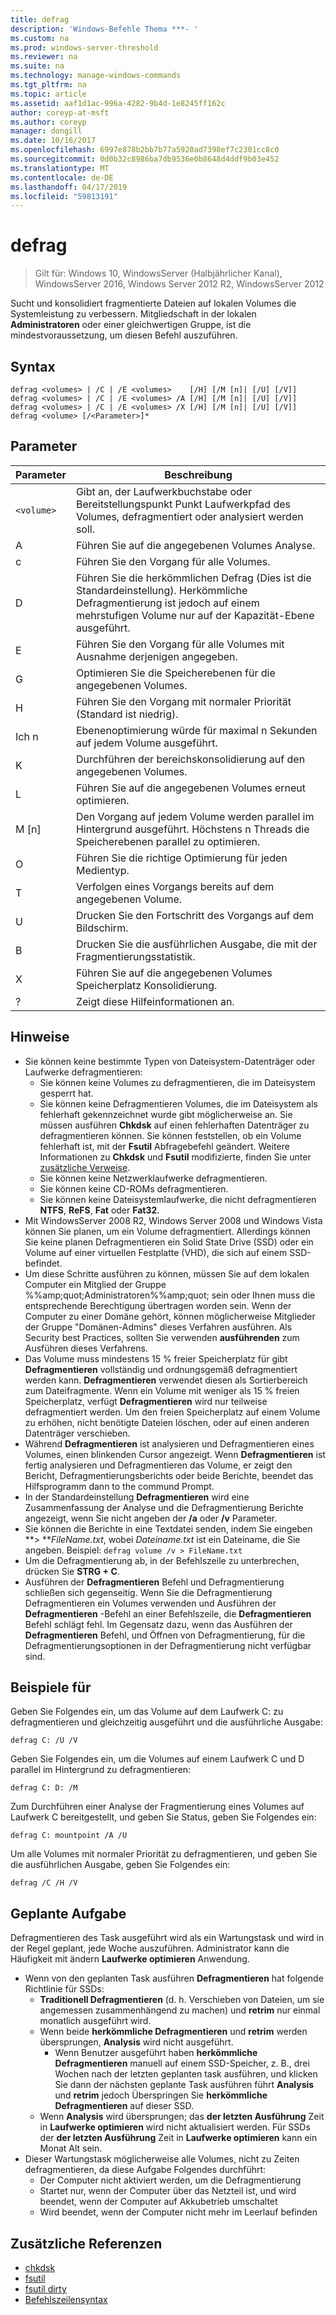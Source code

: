 ```yaml
---
title: defrag
description: 'Windows-Befehle Thema ***- '
ms.custom: na
ms.prod: windows-server-threshold
ms.reviewer: na
ms.suite: na
ms.technology: manage-windows-commands
ms.tgt_pltfrm: na
ms.topic: article
ms.assetid: aaf1d1ac-996a-4282-9b4d-1e8245ff162c
author: coreyp-at-msft
ms.author: coreyp
manager: dongill
ms.date: 10/16/2017
ms.openlocfilehash: 6997e878b2bb7b77a5920ad7398ef7c2301cc8c0
ms.sourcegitcommit: 0d0b32c8986ba7db9536e0b8648d4ddf9b03e452
ms.translationtype: MT
ms.contentlocale: de-DE
ms.lasthandoff: 04/17/2019
ms.locfileid: "59813191"
---
```

# <a name="defrag"></a>defrag

>Gilt für: Windows 10, WindowsServer (Halbjährlicher Kanal), WindowsServer 2016, Windows Server 2012 R2, WindowsServer 2012

Sucht und konsolidiert fragmentierte Dateien auf lokalen Volumes die Systemleistung zu verbessern.
Mitgliedschaft in der lokalen **Administratoren** oder einer gleichwertigen Gruppe, ist die mindestvoraussetzung, um diesen Befehl auszuführen.

## <a name="syntax"></a>Syntax
```
defrag <volumes> | /C | /E <volumes>    [/H] [/M [n]| [/U] [/V]]
defrag <volumes> | /C | /E <volumes> /A [/H] [/M [n]| [/U] [/V]]
defrag <volumes> | /C | /E <volumes> /X [/H] [/M [n]| [/U] [/V]]
defrag <volume> [/<Parameter>]*
```
## <a name="parameters"></a>Parameter
|Parameter|Beschreibung|
|-------|--------|
|`<volume>`|Gibt an, der Laufwerkbuchstabe oder Bereitstellungspunkt Punkt Laufwerkpfad des Volumes, defragmentiert oder analysiert werden soll.|
|A|Führen Sie auf die angegebenen Volumes Analyse.|
|c|Führen Sie den Vorgang für alle Volumes.|
|D|Führen Sie die herkömmlichen Defrag (Dies ist die Standardeinstellung). Herkömmliche Defragmentierung ist jedoch auf einem mehrstufigen Volume nur auf der Kapazität-Ebene ausgeführt.|
|E|Führen Sie den Vorgang für alle Volumes mit Ausnahme derjenigen angegeben.|
|G|Optimieren Sie die Speicherebenen für die angegebenen Volumes.|
|H|Führen Sie den Vorgang mit normaler Priorität (Standard ist niedrig).|
|Ich n|Ebenenoptimierung würde für maximal n Sekunden auf jedem Volume ausgeführt.|
|K|Durchführen der bereichskonsolidierung auf den angegebenen Volumes.|
|L|Führen Sie auf die angegebenen Volumes erneut optimieren.|
|M [n]|Den Vorgang auf jedem Volume werden parallel im Hintergrund ausgeführt. Höchstens n Threads die Speicherebenen parallel zu optimieren.|
|O|Führen Sie die richtige Optimierung für jeden Medientyp.|
|T|Verfolgen eines Vorgangs bereits auf dem angegebenen Volume.|
|U|Drucken Sie den Fortschritt des Vorgangs auf dem Bildschirm.|
|B|Drucken Sie die ausführlichen Ausgabe, die mit der Fragmentierungsstatistik.|
|X|Führen Sie auf die angegebenen Volumes Speicherplatz Konsolidierung.|
|?|Zeigt diese Hilfeinformationen an.|

## <a name="remarks"></a>Hinweise
-   Sie können keine bestimmte Typen von Dateisystem-Datenträger oder Laufwerke defragmentieren:
    -   Sie können keine Volumes zu defragmentieren, die im Dateisystem gesperrt hat.
    -   Sie können keine Defragmentieren Volumes, die im Dateisystem als fehlerhaft gekennzeichnet wurde gibt möglicherweise an. Sie müssen ausführen **Chkdsk** auf einen fehlerhaften Datenträger zu defragmentieren können. Sie können feststellen, ob ein Volume fehlerhaft ist, mit der **Fsutil** Abfragebefehl geändert. Weitere Informationen zu **Chkdsk** und **Fsutil** modifizierte, finden Sie unter [zusätzliche Verweise](defrag.md#BKMK_additionalRef).
    -   Sie können keine Netzwerklaufwerke defragmentieren.
    -   Sie können keine CD-ROMs defragmentieren.
    -   Sie können keine Dateisystemlaufwerke, die nicht defragmentieren **NTFS**, **ReFS**, **Fat** oder **Fat32**.
-   Mit WindowsServer 2008 R2, Windows Server 2008 und Windows Vista können Sie planen, um ein Volume defragmentiert. Allerdings können Sie keine planen Defragmentieren ein Solid State Drive (SSD) oder ein Volume auf einer virtuellen Festplatte (VHD), die sich auf einem SSD-befindet.
-   Um diese Schritte ausführen zu können, müssen Sie auf dem lokalen Computer ein Mitglied der Gruppe %%amp;quot;Administratoren%%amp;quot; sein oder Ihnen muss die entsprechende Berechtigung übertragen worden sein. Wenn der Computer zu einer Domäne gehört, können möglicherweise Mitglieder der Gruppe "Domänen-Admins" dieses Verfahren ausführen. Als Security best Practices, sollten Sie verwenden **ausführenden** zum Ausführen dieses Verfahrens.
-   Das Volume muss mindestens 15 % freier Speicherplatz für gibt **Defragmentieren** vollständig und ordnungsgemäß defragmentiert werden kann. **Defragmentieren** verwendet diesen als Sortierbereich zum Dateifragmente. Wenn ein Volume mit weniger als 15 % freien Speicherplatz, verfügt **Defragmentieren** wird nur teilweise defragmentiert werden. Um den freien Speicherplatz auf einem Volume zu erhöhen, nicht benötigte Dateien löschen, oder auf einen anderen Datenträger verschieben.
-   Während **Defragmentieren** ist analysieren und Defragmentieren eines Volumes, einen blinkenden Cursor angezeigt. Wenn **Defragmentieren** ist fertig analysieren und Defragmentieren das Volume, er zeigt den Bericht, Defragmentierungsberichts oder beide Berichte, beendet das Hilfsprogramm dann to the commund Prompt.
-   In der Standardeinstellung **Defragmentieren** wird eine Zusammenfassung der Analyse und die Defragmentierung Berichte angezeigt, wenn Sie nicht angeben der **/a** oder **/v** Parameter.
-   Sie können die Berichte in eine Textdatei senden, indem Sie eingeben **> ***FileName.txt*, wobei *Dateiname.txt* ist ein Dateiname, die Sie angeben. Beispiel: `defrag volume /v > FileName.txt`
-   Um die Defragmentierung ab, in der Befehlszeile zu unterbrechen, drücken Sie **STRG + C**.
-   Ausführen der **Defragmentieren** Befehl und Defragmentierung schließen sich gegenseitig. Wenn Sie die Defragmentierung Defragmentieren ein Volumes verwenden und Ausführen der **Defragmentieren** -Befehl an einer Befehlszeile, die **Defragmentieren** Befehl schlägt fehl. Im Gegensatz dazu, wenn das Ausführen der **Defragmentieren** Befehl, und Öffnen von Defragmentierung, für die Defragmentierungsoptionen in der Defragmentierung nicht verfügbar sind.

## <a name="BKMK_examples"></a>Beispiele für
Geben Sie Folgendes ein, um das Volume auf dem Laufwerk C: zu defragmentieren und gleichzeitig ausgeführt und die ausführliche Ausgabe:
```
defrag C: /U /V
```
Geben Sie Folgendes ein, um die Volumes auf einem Laufwerk C und D parallel im Hintergrund zu defragmentieren:
```
defrag C: D: /M
```
Zum Durchführen einer Analyse der Fragmentierung eines Volumes auf Laufwerk C bereitgestellt, und geben Sie Status, geben Sie Folgendes ein:
```
defrag C: mountpoint /A /U
```
Um alle Volumes mit normaler Priorität zu defragmentieren, und geben Sie die ausführlichen Ausgabe, geben Sie Folgendes ein:
```
defrag /C /H /V
```

## <a name="BKMK_scheduledTask"></a>Geplante Aufgabe
Defragmentieren des Task ausgeführt wird als ein Wartungstask und wird in der Regel geplant, jede Woche auszuführen. Administrator kann die Häufigkeit mit ändern **Laufwerke optimieren** Anwendung.
- Wenn von den geplanten Task ausführen **Defragmentieren** hat folgende Richtlinie für SSDs:
   - **Traditionell Defragmentieren** (d. h. Verschieben von Dateien, um sie angemessen zusammenhängend zu machen) und **retrim** nur einmal monatlich ausgeführt wird.
   - Wenn beide **herkömmliche Defragmentieren** und **retrim** werden übersprungen, **Analysis** wird nicht ausgeführt.
      - Wenn Benutzer ausgeführt haben **herkömmliche Defragmentieren** manuell auf einem SSD-Speicher, z. B., drei Wochen nach der letzten geplanten task ausführen, und klicken Sie dann der nächsten geplante Task ausführen führt **Analysis** und **retrim** jedoch Überspringen Sie **herkömmliche Defragmentieren** auf dieser SSD.
   - Wenn **Analysis** wird übersprungen; das **der letzten Ausführung** Zeit in **Laufwerke optimieren** wird nicht aktualisiert werden.  Für SSDs der **der letzten Ausführung** Zeit in **Laufwerke optimieren** kann ein Monat Alt sein.
- Dieser Wartungstask möglicherweise alle Volumes, nicht zu Zeiten defragmentieren, da diese Aufgabe Folgendes durchführt:
   - Der Computer nicht aktiviert werden, um die Defragmentierung
   - Startet nur, wenn der Computer über das Netzteil ist, und wird beendet, wenn der Computer auf Akkubetrieb umschaltet
   - Wird beendet, wenn der Computer nicht mehr im Leerlauf befinden

## <a name="BKMK_additionalRef"></a>Zusätzliche Referenzen
-   [chkdsk](chkdsk.md)
-   [fsutil](fsutil.md)
-   [fsutil dirty](fsutil-dirty.md)
-   [Befehlszeilensyntax](command-line-syntax-key.md)
